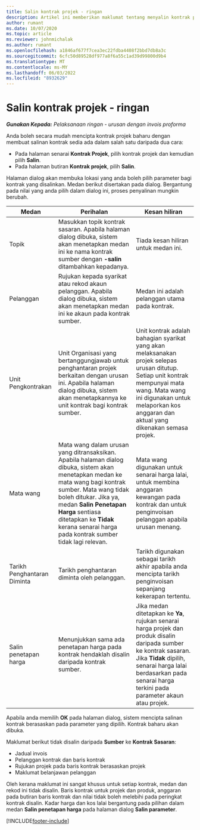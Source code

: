 ```yaml
---
title: Salin kontrak projek - ringan
description: Artikel ini memberikan maklumat tentang menyalin kontrak projek dalam Operasi Projek.
author: rumant
ms.date: 10/07/2020
ms.topic: article
ms.reviewer: johnmichalak
ms.author: rumant
ms.openlocfilehash: a1846af677f7cea3ec22fdba4408f2bbd7db8a3c
ms.sourcegitcommit: 6cfc50d89528df977a8f6a55c1ad39d99800d9b4
ms.translationtype: MT
ms.contentlocale: ms-MY
ms.lasthandoff: 06/03/2022
ms.locfileid: "8932629"
---
```

# <a name="copy-project-contracts---lite"></a>Salin kontrak projek - ringan

_**Gunakan Kepada:** Pelaksanaan ringan - urusan dengan invois proforma_

Anda boleh secara mudah mencipta kontrak projek baharu dengan membuat salinan kontrak sedia ada dalam salah satu daripada dua cara: 

  - Pada halaman senarai **Kontrak Projek**, pilih kontrak projek dan kemudian pilih **Salin**.
  - Pada halaman butiran **Kontrak projek**, pilih **Salin**.

Halaman dialog akan membuka lokasi yang anda boleh pilih parameter bagi kontrak yang disalinkan. Medan berikut disertakan pada dialog. Bergantung pada nilai yang anda pilih dalam dialog ini, proses penyalinan mungkin berubah.

| **Medan** | **Perihalan** | **Kesan hiliran** |
| --- | --- | --- |
| Topik | Masukkan topik kontrak sasaran. Apabila halaman dialog dibuka, sistem akan menetapkan medan ini ke nama kontrak sumber dengan **-salin** ditambahkan kepadanya. | Tiada kesan hiliran untuk medan ini. |
| Pelanggan | Rujukan kepada syarikat atau rekod akaun pelanggan. Apabila dialog dibuka, sistem akan menetapkan medan ini ke akaun pada kontrak sumber. | Medan ini adalah pelanggan utama pada kontrak. |
| Unit Pengkontrakan | Unit Organisasi yang bertanggungjawab untuk penghantaran projek berkaitan dengan urusan ini. Apabila halaman dialog dibuka, sistem akan menetapkannya ke unit kontrak bagi kontrak sumber. | Unit kontrak adalah bahagian syarikat yang akan melaksanakan projek selepas urusan ditutup. Setiap unit kontrak mempunyai mata wang. Mata wang ini digunakan untuk melaporkan kos anggaran dan aktual yang dikenakan semasa projek. |
| Mata wang | Mata wang dalam urusan yang ditransaksikan. Apabila halaman dialog dibuka, sistem akan menetapkan medan ke mata wang bagi kontrak sumber. Mata wang tidak boleh ditukar. Jika ya, medan **Salin Penetapan Harga** sentiasa ditetapkan ke **Tidak** kerana senarai harga pada kontrak sumber tidak lagi relevan. | Mata wang digunakan untuk senarai harga lalai, untuk membina anggaran kewangan pada kontrak dan untuk penginvoisan pelanggan apabila urusan menang. |
| Tarikh Penghantaran Diminta | Tarikh penghantaran diminta oleh pelanggan. | Tarikh digunakan sebagai tarikh akhir apabila anda mencipta tarikh penginvoisan sepanjang kekerapan tertentu. |
| Salin penetapan harga | Menunjukkan sama ada penetapan harga pada kontrak hendaklah disalin daripada kontrak sumber. | Jika medan ditetapkan ke **Ya**, rujukan senarai harga projek dan produk disalin daripada sumber ke kontrak sasaran. Jika **Tidak** dipilih, senarai harga lalai berdasarkan pada senarai harga terkini pada parameter akaun atau projek. |

Apabila anda memilih **OK** pada halaman dialog, sistem mencipta salinan kontrak berasaskan pada parameter yang dipilih. Kontrak baharu akan dibuka.

Maklumat berikut tidak disalin daripada **Sumber** ke **Kontrak Sasaran**:

  - Jadual invois
  - Pelanggan kontrak dan baris kontrak
  - Rujukan projek pada baris kontrak berasaskan projek
  - Maklumat belanjawan pelanggan

Oleh kerana maklumat ini sangat khusus untuk setiap kontrak, medan dan rekod ini tidak disalin. Baris kontrak untuk projek dan produk, anggaran pada butiran baris kontrak dan nilai tidak boleh melebihi pada peringkat kontrak disalin. Kadar harga dan kos lalai bergantung pada pilihan dalam medan **Salin penetapan harga** pada halaman dialog **Salin parameter**.


[!INCLUDE[footer-include](../../includes/footer-banner.md)]